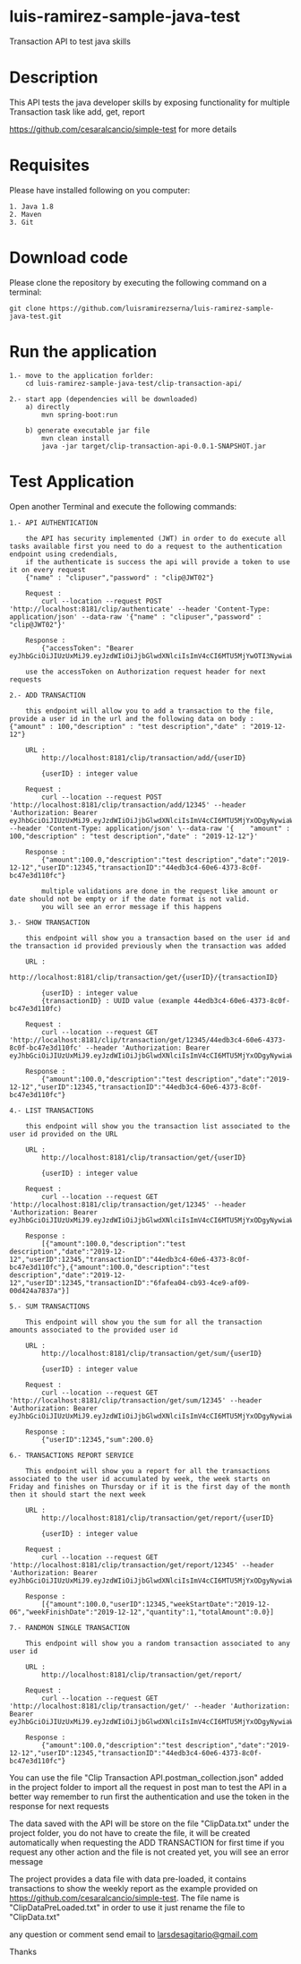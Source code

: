 # luis-ramirez-sample-java-test
Transaction API to test java skills

# Description
This API tests the java developer skills by exposing functionality for multiple Transaction task like add, get, report 

https://github.com/cesaralcancio/simple-test for more details  


# Requisites 
Please have installed following on you computer:

    1. Java 1.8
    2. Maven
    3. Git
        
# Download code
Please clone the repository by executing the following command on a terminal:

    git clone https://github.com/luisramirezserna/luis-ramirez-sample-java-test.git
    
# Run the application
	1.- move to the application forlder:
    	cd luis-ramirez-sample-java-test/clip-transaction-api/
    
    2.- start app (dependencies will be downloaded)
    	a) directly 
    		mvn spring-boot:run
    	
    	b) generate executable jar file
    		mvn clean install
    		java -jar target/clip-transaction-api-0.0.1-SNAPSHOT.jar
    	 
# Test Application
Open another Terminal and execute the following commands:

	1.- API AUTHENTICATION
			
		the API has security implemented (JWT) in order to do execute all tasks available first you need to do a request to the authentication endpoint using credendials,
		if the authenticate is success the api will provide a token to use it on every request			
		{"name" : "clipuser","password" : "clip@JWT02"}
		
		Request : 
			curl --location --request POST 'http://localhost:8181/clip/authenticate' --header 'Content-Type: application/json' --data-raw '{"name" : "clipuser","password" : "clip@JWT02"}'
		
		Response : 	
			{"accessToken": "Bearer eyJhbGciOiJIUzUxMiJ9.eyJzdWIiOiJjbGlwdXNlciIsImV4cCI6MTU5MjYwOTI3NywiaWF0IjoxNTkyNTkxMjc3fQ.dPT1NUeUUwRf563jhlLR2Tzl2BCMlXa6aMuXag_ZIdjEQtvfS5ln2K3aWdDiNagKm6BriBNMOiCp7ki_Bb1L0Q"}
		
		use the accessToken on Authorization request header for next requests

    2.- ADD TRANSACTION 
    
    	this endpoint will allow you to add a transaction to the file, provide a user id in the url and the following data on body : {"amount" : 100,"description" : "test description","date" : "2019-12-12"}
    	
    	URL :
    		http://localhost:8181/clip/transaction/add/{userID}
    		
    		{userID} : integer value			
    				
		Request : 
			curl --location --request POST 'http://localhost:8181/clip/transaction/add/12345' --header 'Authorization: Bearer eyJhbGciOiJIUzUxMiJ9.eyJzdWIiOiJjbGlwdXNlciIsImV4cCI6MTU5MjYxODgyNywiaWF0IjoxNTkyNjAwODI3fQ.sSte3vG560eJY4rb0nP4xEwr18C_XSIw1oiSBizrbiuzlRG6Jk9M0krA_D4_y0SnptLBCGn3m6hbYqqrSgc7QA' --header 'Content-Type: application/json' \--data-raw '{    "amount" : 100,"description" : "test description","date" : "2019-12-12"}'
		
		Response : 	
			{"amount":100.0,"description":"test description","date":"2019-12-12","userID":12345,"transactionID":"44edb3c4-60e6-4373-8c0f-bc47e3d110fc"}
    		
    		multiple validations are done in the request like amount or date should not be empty or if the date format is not valid.
    		you will see an error message if this happens
    		
	3.- SHOW TRANSACTION

		this endpoint will show you a transaction based on the user id and the transaction id provided previously when the transaction was added 
		
		URL : 
			http://localhost:8181/clip/transaction/get/{userID}/{transactionID}
			
			{userID} : integer value
			{transactionID} : UUID value (example 44edb3c4-60e6-4373-8c0f-bc47e3d110fc)
		
		Request :
			curl --location --request GET 'http://localhost:8181/clip/transaction/get/12345/44edb3c4-60e6-4373-8c0f-bc47e3d110fc' --header 'Authorization: Bearer eyJhbGciOiJIUzUxMiJ9.eyJzdWIiOiJjbGlwdXNlciIsImV4cCI6MTU5MjYxODgyNywiaWF0IjoxNTkyNjAwODI3fQ.sSte3vG560eJY4rb0nP4xEwr18C_XSIw1oiSBizrbiuzlRG6Jk9M0krA_D4_y0SnptLBCGn3m6hbYqqrSgc7QA'
			
		Response : 
			{"amount":100.0,"description":"test description","date":"2019-12-12","userID":12345,"transactionID":"44edb3c4-60e6-4373-8c0f-bc47e3d110fc"}
			
	4.-	LIST TRANSACTIONS
	
		this endpoint will show you the transaction list associated to the user id provided on the URL
		
		URL :
			http://localhost:8181/clip/transaction/get/{userID}
			
			{userID} : integer value
		
		Request : 
			curl --location --request GET 'http://localhost:8181/clip/transaction/get/12345' --header 'Authorization: Bearer eyJhbGciOiJIUzUxMiJ9.eyJzdWIiOiJjbGlwdXNlciIsImV4cCI6MTU5MjYxODgyNywiaWF0IjoxNTkyNjAwODI3fQ.sSte3vG560eJY4rb0nP4xEwr18C_XSIw1oiSBizrbiuzlRG6Jk9M0krA_D4_y0SnptLBCGn3m6hbYqqrSgc7QA'
			
		Response :
			[{"amount":100.0,"description":"test description","date":"2019-12-12","userID":12345,"transactionID":"44edb3c4-60e6-4373-8c0f-bc47e3d110fc"},{"amount":100.0,"description":"test description","date":"2019-12-12","userID":12345,"transactionID":"6fafea04-cb93-4ce9-af09-00d424a7837a"}]
			
	5.-	SUM TRANSACTIONS
	
		This endpoint will show you the sum for all the transaction amounts associated to the provided user id
		
		URL : 
			http://localhost:8181/clip/transaction/get/sum/{userID}
			
			{userID} : integer value
			
		Request : 
			curl --location --request GET 'http://localhost:8181/clip/transaction/get/sum/12345' --header 'Authorization: Bearer eyJhbGciOiJIUzUxMiJ9.eyJzdWIiOiJjbGlwdXNlciIsImV4cCI6MTU5MjYxODgyNywiaWF0IjoxNTkyNjAwODI3fQ.sSte3vG560eJY4rb0nP4xEwr18C_XSIw1oiSBizrbiuzlRG6Jk9M0krA_D4_y0SnptLBCGn3m6hbYqqrSgc7QA'
		
		Response : 
			{"userID":12345,"sum":200.0}
			
	6.- TRANSACTIONS REPORT SERVICE
	
		This endpoint will show you a report for all the transactions associated to the user id accumulated by week, the week starts on Friday and finishes on Thursday or if it is the first day of the month then it should start the next week
		
		URL :
			http://localhost:8181/clip/transaction/get/report/{userID}
			
			{userID} : integer value
			
		Request : 
			curl --location --request GET 'http://localhost:8181/clip/transaction/get/report/12345' --header 'Authorization: Bearer eyJhbGciOiJIUzUxMiJ9.eyJzdWIiOiJjbGlwdXNlciIsImV4cCI6MTU5MjYxODgyNywiaWF0IjoxNTkyNjAwODI3fQ.sSte3vG560eJY4rb0nP4xEwr18C_XSIw1oiSBizrbiuzlRG6Jk9M0krA_D4_y0SnptLBCGn3m6hbYqqrSgc7QA'
			
		Response : 
			[{"amount":100.0,"userID":12345,"weekStartDate":"2019-12-06","weekFinishDate":"2019-12-12","quantity":1,"totalAmount":0.0}]	
		
	7.-	RANDMON SINGLE TRANSACTION
		
		This endpoint will show you a random transaction associated to any user id
		
		URL :
			http://localhost:8181/clip/transaction/get/report/
		
		Request :
			curl --location --request GET 'http://localhost:8181/clip/transaction/get/' --header 'Authorization: Bearer eyJhbGciOiJIUzUxMiJ9.eyJzdWIiOiJjbGlwdXNlciIsImV4cCI6MTU5MjYxODgyNywiaWF0IjoxNTkyNjAwODI3fQ.sSte3vG560eJY4rb0nP4xEwr18C_XSIw1oiSBizrbiuzlRG6Jk9M0krA_D4_y0SnptLBCGn3m6hbYqqrSgc7QA'
			
		Response : 
			{"amount":100.0,"description":"test description","date":"2019-12-12","userID":12345,"transactionID":"44edb3c4-60e6-4373-8c0f-bc47e3d110fc"}	
			

You can use the file "Clip Transaction API.postman_collection.json" added in the project folder to import all the request in post man to test the API in a better way
remember to run first the authentication and use the token in the response for next requests 

The data saved with the API will be store on the file "ClipData.txt" under the project folder, you do not have to create the file, it will be created automatically when requesting the ADD TRANSACTION for first time
if you request any other action and the file is not created yet, you will see an error message

The project provides a data file with data pre-loaded, it contains transactions to show the weekly report as the example provided on https://github.com/cesaralcancio/simple-test.
The file name is "ClipDataPreLoaded.txt" in order to use it just rename the file to "ClipData.txt"										

any question or comment send email to larsdesagitario@gmail.com

Thanks

